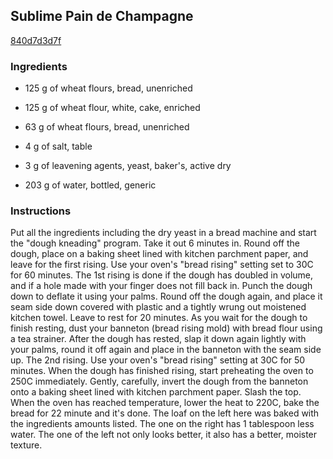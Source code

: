 ## Sublime Pain de Champagne

[840d7d3d7f](https://cookpad.com/us/recipes/144966-sublime-pain-de-champagne)

### Ingredients

 - 125 g of wheat flours, bread, unenriched

 - 125 g of wheat flour, white, cake, enriched

 - 63 g of wheat flours, bread, unenriched

 - 4 g of salt, table

 - 3 g of leavening agents, yeast, baker's, active dry

 - 203 g of water, bottled, generic

### Instructions

Put all the ingredients including the dry yeast in a bread machine and start the "dough kneading" program. Take it out 6 minutes in. Round off the dough, place on a baking sheet lined with kitchen parchment paper, and leave for the first rising. Use your oven's "bread rising" setting set to 30C for 60 minutes. The 1st rising is done if the dough has doubled in volume, and if a hole made with your finger does not fill back in. Punch the dough down to deflate it using your palms. Round off the dough again, and place it seam side down covered with plastic and a tightly wrung out moistened kitchen towel. Leave to rest for 20 minutes. As you wait for the dough to finish resting, dust your banneton (bread rising mold) with bread flour using a tea strainer. After the dough has rested, slap it down again lightly with your palms, round it off again and place in the banneton with the seam side up. The 2nd rising. Use your oven's "bread rising" setting at 30C for 50 minutes. When the dough has finished rising, start preheating the oven to 250C immediately. Gently, carefully, invert the dough from the banneton onto a baking sheet lined with kitchen parchment paper. Slash the top. When the oven has reached temperature, lower the heat to 220C, bake the bread for 22 minute and it's done. The loaf on the left here was baked with the ingredients amounts listed. The one on the right has 1 tablespoon less water. The one of the left not only looks better, it also has a better, moister texture.